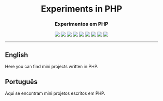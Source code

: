 <div align="center">

<h1>Experiments in PHP</h1>
<h3>Experimentos em PHP</h3>

![](https://img.shields.io/github/license/felipenlunkes/learning-PHP.svg)
![](https://img.shields.io/github/stars/felipenlunkes/learning-PHP.svg)
![](https://img.shields.io/github/issues/felipenlunkes/learning-PHP.svg)
![](https://img.shields.io/github/issues-closed/felipenlunkes/learning-PHP.svg)
![](https://img.shields.io/github/issues-pr/felipenlunkes/learning-PHP.svg)
![](https://img.shields.io/github/issues-pr-closed/felipenlunkes/learning-PHP.svg)
![](https://img.shields.io/github/downloads/felipenlunkes/learning-PHP/total.svg)
![](https://img.shields.io/github/release/felipenlunkes/learning-PHP.svg)
[![](https://img.shields.io/twitter/follow/lunx8086.svg?style=social&label=Follow%20%40lunx8086)](https://twitter.com/lunx8086)

</div>

<hr>

## English

<div align="justify">

Here you can find mini projects written in PHP.

</div>

## Português

<div align="justify">

Aqui se encontram mini projetos escritos em PHP.

</div>
